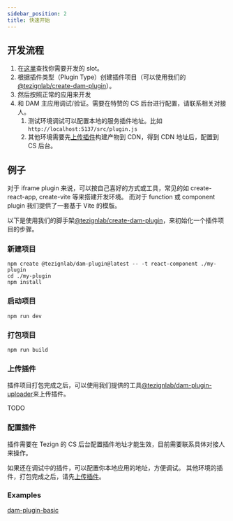 ```yaml
---
sidebar_position: 2
title: 快速开始
---
```


## 开发流程

1. 在[这里](../slots)查找你需要开发的 slot。
2. 根据插件类型（Plugin Type）创建插件项目（可以使用我们的 [@tezignlab/create-dam-plugin](https://www.npmjs.com/package/@tezignlab/create-dam-plugin)）。
3. 然后按照正常的应用来开发
4. 和 DAM 主应用调试/验证。需要在特赞的 CS 后台进行配置，请联系相关对接人。
   1. 测试环境调试可以配置本地的服务插件地址。比如 `http://localhost:5137/src/plugin.js`
   2. 其他环境需要先[上传插件](#上传插件)构建产物到 CDN，得到 CDN 地址后，配置到 CS 后台。

## 例子

对于 iframe plugin 来说，可以按自己喜好的方式或工具，常见的如 create-react-app, create-vite 等来搭建开发环境。
而对于 function 或 component plugin 我们提供了一套基于 Vite 的模版。

以下是使用我们的脚手架[@tezignlab/create-dam-plugin](https://www.npmjs.com/package/@tezignlab/create-dam-plugin)，来初始化一个插件项目的步骤。

### 新建项目

```shell
npm create @tezignlab/dam-plugin@latest -- -t react-component ./my-plugin
cd ./my-plugin
npm install
```

### 启动项目

```shell
npm run dev
```

### 打包项目

```shell
npm run build
```

### 上传插件

插件项目打包完成之后，可以使用我们提供的工具[@tezignlab/dam-plugin-uploader](https://www.npmjs.com/package/@tezignlab/dam-plugin-uploader)来上传插件。

TODO

### 配置插件

插件需要在 Tezign 的 CS 后台配置插件地址才能生效，目前需要联系具体对接人来操作。

如果还在调试中的插件，可以配置你本地应用的地址，方便调试。
其他环境的插件，打包完成之后，请先[上传插件](#上传插件)。

### Examples

[dam-plugin-basic](https://github.com/tezignlab/tree/main/examples/dam-plugin-basic)
